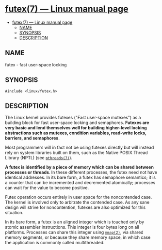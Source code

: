 # [futex(7) — Linux manual page](https://man7.org/linux/man-pages/man7/futex.7.html)

- [futex(7) — Linux manual page](#futex7--linux-manual-page)
  - [NAME](#name)
  - [SYNOPSIS](#synopsis)
  - [DESCRIPTION](#description)

## NAME

futex - fast user-space locking

## SYNOPSIS

    #include <linux/futex.h>

## DESCRIPTION

The Linux kernel provides futexes ("Fast user-space mutexes") as a building block for fast user-space locking and semaphores. **Futexes are very basic and lend themselves well for building higher-level locking abstractions such as mutexes, condition variables, read-write locks, barriers, and semaphores**.

Most programmers will in fact not be using futexes directly but will instead rely on system libraries built on them, such as the Native POSIX Thread Library (NPTL) (see [`pthreads(7)`](https://man7.org/linux/man-pages/man7/pthreads.7.html)).

**A futex is identified by a piece of memory which can be shared between processes or threads**. In these different processes, the futex need not have identical addresses. In its bare form, a futex has semaphore semantics; it is a counter that can be incremented and decremented atomically; processes can wait for the value to become positive.

Futex operation occurs entirely in user space for the noncontended case. The kernel is involved only to arbitrate the contended case. As any sane design will strive for noncontention, futexes are also optimized for this situation.

In its bare form, a futex is an aligned integer which is touched only by atomic assembler instructions. This integer is four bytes long on all platforms.  Processes can share this integer using [`mmap(2)`](https://man7.org/linux/man-pages/man2/mmap.2.html), via shared memory segments, or because they share memory space, in which case the application is commonly called multithreaded.
